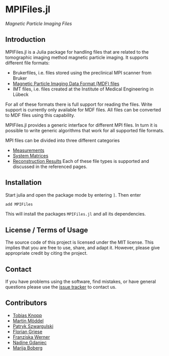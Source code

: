 # MPIFiles.jl

*Magnetic Particle Imaging Files*

## Introduction

MPIFiles.jl is a Julia package for handling files that are related to the tomographic imaging method magnetic particle imaging. It supports different file formats:
* Brukerfiles, i.e. files stored using the preclinical MPI scanner from Bruker
* [Magnetic Particle Imaging Data Format (MDF) files](https://github.com/MagneticParticleImaging/MDF)
* IMT files, i.e. files created at the Institute of Medical Engineering in Lübeck

For all of these formats there is full support for reading the files. Write support is currently
only available for MDF files. All files can be converted to MDF files using this capability.

MPIFiles.jl provides a generic interface for different MPI files. In turn it is possible
to write generic algorithms that work for all supported file formats.

MPI files can be divided into three different categories
* [Measurements](@ref)
* [System Matrices](@ref)
* [Reconstruction Results](@ref)
Each of these file types is supported and discussed in the referenced pages.


## Installation

Start julia and open the package mode by entering `]`. Then enter
```julia
add MPIFiles
```
This will install the packages `MPIFiles.jl` and all its dependencies.

## License / Terms of Usage

The source code of this project is licensed under the MIT license. This implies that
you are free to use, share, and adapt it. However, please give appropriate credit by citing the project.

## Contact

If you have problems using the software, find mistakes, or have general questions please use
the [issue tracker](https://github.com/MagneticParticleImaging/MPIFiles.jl/issues) to contact us.

## Contributors

* [Tobias Knopp](https://www.tuhh.de/ibi/people/tobias-knopp-head-of-institute.html)
* [Martin Möddel](https://www.tuhh.de/ibi/people/martin-moeddel.html)
* [Patryk Szwargulski](https://www.tuhh.de/ibi/people/patryk-szwargulski.html)
* [Florian Griese](https://www.tuhh.de/ibi/people/florian-griese.html)
* [Franziska Werner](https://www.tuhh.de/ibi/people/franziska-werner.html)
* [Nadine Gdaniec](https://www.tuhh.de/ibi/people/nadine-gdaniec.html)
* [Marija Boberg](https://www.tuhh.de/ibi/people/marija-boberg.html)
